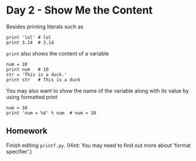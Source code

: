 # Day 2 - Show Me the Content

Besides printing literals such as 

	print 'lol'	# lol
	print 3.14	# 3.14
	
`print` also shows the content of a variable

	num = 10
	print num	# 10
	str = 'This is a duck.'
	print str	# This is a duck
	
You may also want to show the name of the variable along with its value by using formatted print

	num = 10
	print 'num = %d' % num	# num = 10
	
## Homework

Finish editing `printf.py`. (Hint: You may need to find out more about 'format specifier'.)
